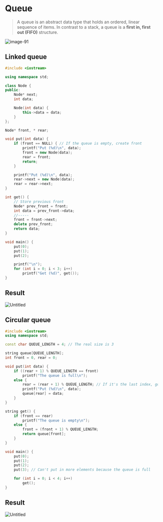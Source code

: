 # Queue
>A queue is an abstract data type that holds an ordered, linear sequence of items. In contrast to a stack, a queue is a **first in, first out (FIFO)** structure.

![image-91](https://user-images.githubusercontent.com/67142421/148844843-6b484f8d-87a2-4657-bdce-d7589ec942d7.png)

## Linked queue
~~~C++
#include <iostream>

using namespace std;

class Node {
public:
	Node* next;
	int data;

	Node(int data) {
		this->data = data;
	}
};

Node* front, * rear;

void put(int data) {
	if (front == NULL) { // If the queue is empty, create front
		printf("Put (%d)\n", data);
		front = new Node(data);
		rear = front;
		return;
	}

	printf("Put (%d)\n", data);
	rear->next = new Node(data);
	rear = rear->next;
}

int get() {	
	// Store previous front
	Node* prev_front = front;
	int data = prev_front->data;
	//-----
	front = front->next;
	delete prev_front;
	return data;
}

void main() {
	put(0);
	put(1);
	put(2);

	printf("\n");
	for (int i = 0; i < 3; i++)
		printf("Get (%d)", get());
}
~~~
## Result
![Untitled](https://user-images.githubusercontent.com/67142421/148811614-83fe5009-8aa2-4657-9116-df5999a4fcda.png)

## Circular queue
~~~C++
#include <iostream>
using namespace std;

const char QUEUE_LENGTH = 4; // The real size is 3

string queue[QUEUE_LENGTH];
int front = 0, rear = 0;

void put(int data) {
	if ((rear + 1) % QUEUE_LENGTH == front)
		printf("The queue is full\n");
	else {
		rear = (rear + 1) % QUEUE_LENGTH; // If it's the last index, go back to index 0, if not, index++
		printf("Put (%d)\n", data);
		queue[rear] = data;
	}
}

string get() {
	if (front == rear)
		printf("The queue is empty\n");
	else {
		front = (front + 1) % QUEUE_LENGTH;
		return queue[front];
	}
}

void main() {
	put(0);
	put(1);
	put(2);
	put(3); // Can't put in more elements because the queue is full

	for (int i = 0; i < 4; i++)
		get();
}
~~~
## Result
![Untitled](https://user-images.githubusercontent.com/67142421/148811780-8cae3043-6f66-4003-a5fc-88f26461aca4.png)

